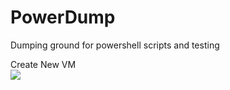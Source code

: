 # PowerDump
Dumping ground for powershell scripts and testing



Create New VM <br>
<a href="https://portal.azure.com/#create/Microsoft.Template/uri/https://raw.githubusercontent.com/KeeganWalsh/PowerDump/master/Azure/Templates/New-VMTemplate.json" target="_blank">
    <img src="http://azuredeploy.net/deploybutton.png"/>
</a>

